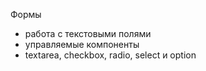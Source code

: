 Формы

- работа с текстовыми полями
- управляемые компоненты
- textarea, checkbox, radio, select и option
